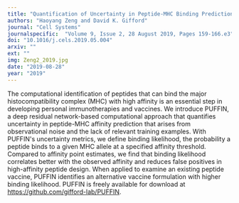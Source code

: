 ```yaml
---
title: "Quantification of Uncertainty in Peptide-MHC Binding Prediction Improves High-Affinity Peptide Selection for Therapeutic Design"
authors: "Haoyang Zeng and David K. Gifford"
journal: "Cell Systems"
journalspecific:  "Volume 9, Issue 2, 28 August 2019, Pages 159-166.e3"
doi: "10.1016/j.cels.2019.05.004"
arxiv: ""
ext: ""
img: Zeng2_2019.jpg
date: "2019-08-28"
year: "2019"
---
```


The computational identification of peptides that can bind the major histocompatibility complex (MHC) with high affinity is an essential step in developing personal immunotherapies and vaccines. We introduce PUFFIN, a deep residual network-based computational approach that quantifies uncertainty in peptide-MHC affinity prediction that arises from observational noise and the lack of relevant training examples. With PUFFIN's uncertainty metrics, we define binding likelihood, the probability a peptide binds to a given MHC allele at a specified affinity threshold. Compared to affinity point estimates, we find that binding likelihood correlates better with the observed affinity and reduces false positives in high-affinity peptide design. When applied to examine an existing peptide vaccine, PUFFIN identifies an alternative vaccine formulation with higher binding likelihood. PUFFIN is freely available for download at https://github.com/gifford-lab/PUFFIN.
